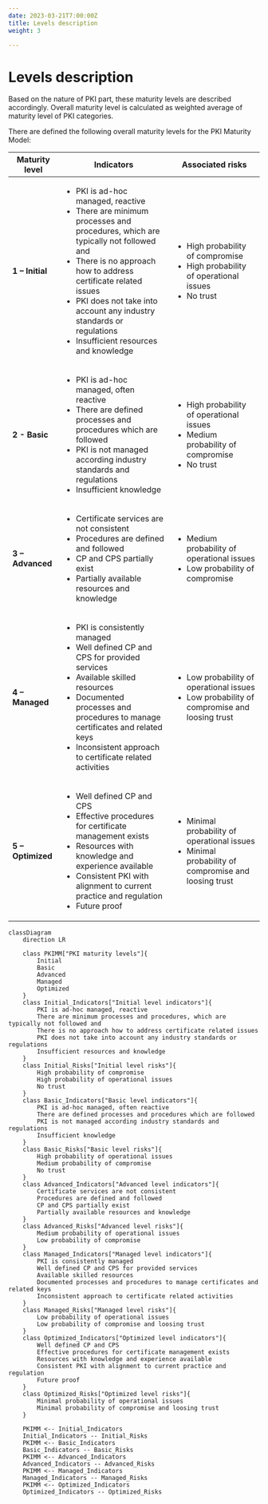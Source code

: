 ```yaml
---
date: 2023-03-21T7:00:00Z
title: Levels description
weight: 3

---
```


# Levels description

Based on the nature of PKI part, these maturity levels are described accordingly. Overall maturity level is calculated as weighted average of maturity level of PKI categories.

There are defined the following overall maturity levels for the PKI Maturity Model:

| **Maturity level** | **Indicators**                                                                                                                                                                                                                                                                                                                                    | **Associated risks**                                                                                                       |
|--------------------|---------------------------------------------------------------------------------------------------------------------------------------------------------------------------------------------------------------------------------------------------------------------------------------------------------------------------------------------------|----------------------------------------------------------------------------------------------------------------------------|
| **1 – Initial**    | <ul> <li>PKI is ad-hoc managed, reactive</li> <li>There are minimum processes and procedures, which are typically not followed and</li> <li>There is no approach how to address certificate related issues</li> <li>PKI does not take into account any industry standards or regulations</li> <li>Insufficient resources and knowledge</li> </ul> | <ul> <li>High probability of compromise</li> <li>High probability of operational issues</li> <li>No trust</li> </ul>       |
| **2 - Basic**      | <ul> <li>PKI is ad-hoc managed, often reactive</li> <li>There are defined processes and procedures which are followed</li> <li>PKI is not managed according industry standards and regulations</li> <li>Insufficient knowledge</li> </ul>                                                                                                         | <ul> <li>High probability of operational issues</li> <li>Medium probability of compromise</li> <li>No trust</li> </ul>     |
| **3 – Advanced**   | <ul> <li>Certificate services are not consistent</li> <li>Procedures are defined and followed</li> <li>CP and CPS partially exist</li> <li>Partially available resources and knowledge</li> </ul>                                                                                                                                                 | <ul> <li>Medium probability of operational issues</li> <li>Low probability of compromise</li> </ul>                        |
| **4 – Managed**    | <ul> <li>PKI is consistently managed</li> <li>Well defined CP and CPS for provided services</li> <li>Available skilled resources</li> <li>Documented processes and procedures to manage certificates and related keys</li> <li>Inconsistent approach to certificate related activities</li> </ul>                                                 | <ul> <li>Low probability of operational issues</li> <li>Low probability of compromise and loosing trust</li> </ul>         |
| **5 – Optimized**  | <ul> <li>Well defined CP and CPS</li> <li>Effective procedures for certificate management exists</li> <li>Resources with knowledge and experience available</li> <li>Consistent PKI with alignment to current practice and regulation</li> <li>Future proof</li> </ul>                                                                            | <ul> <li>Minimal probability of operational issues</li> <li>Minimal probability of compromise and loosing trust</li> </ul> |

```mermaid
classDiagram
    direction LR

    class PKIMM["PKI maturity levels"]{
        Initial
        Basic
        Advanced
        Managed
        Optimized
    }
    class Initial_Indicators["Initial level indicators"]{
        PKI is ad-hoc managed, reactive
        There are minimum processes and procedures, which are typically not followed and 
        There is no approach how to address certificate related issues
        PKI does not take into account any industry standards or regulations
        Insufficient resources and knowledge
    }
    class Initial_Risks["Initial level risks"]{
        High probability of compromise
        High probability of operational issues
        No trust
    }
    class Basic_Indicators["Basic level indicators"]{
        PKI is ad-hoc managed, often reactive
        There are defined processes and procedures which are followed
        PKI is not managed according industry standards and regulations
        Insufficient knowledge
    }
    class Basic_Risks["Basic level risks"]{
        High probability of operational issues
        Medium probability of compromise
        No trust
    }
    class Advanced_Indicators["Advanced level indicators"]{
        Certificate services are not consistent
        Procedures are defined and followed
        CP and CPS partially exist
        Partially available resources and knowledge
    }
    class Advanced_Risks["Advanced level risks"]{
        Medium probability of operational issues
        Low probability of compromise
    }
    class Managed_Indicators["Managed level indicators"]{
        PKI is consistently managed
        Well defined CP and CPS for provided services
        Available skilled resources
        Documented processes and procedures to manage certificates and related keys
        Inconsistent approach to certificate related activities
    }
    class Managed_Risks["Managed level risks"]{
        Low probability of operational issues
        Low probability of compromise and loosing trust
    }
    class Optimized_Indicators["Optimized level indicators"]{
        Well defined CP and CPS
        Effective procedures for certificate management exists
        Resources with knowledge and experience available
        Consistent PKI with alignment to current practice and regulation
        Future proof
    }
    class Optimized_Risks["Optimized level risks"]{
        Minimal probability of operational issues
        Minimal probability of compromise and loosing trust
    }
    
    PKIMM <-- Initial_Indicators
    Initial_Indicators -- Initial_Risks
    PKIMM <-- Basic_Indicators
    Basic_Indicators -- Basic_Risks
    PKIMM <-- Advanced_Indicators
    Advanced_Indicators -- Advanced_Risks
    PKIMM <-- Managed_Indicators
    Managed_Indicators -- Managed_Risks
    PKIMM <-- Optimized_Indicators
    Optimized_Indicators -- Optimized_Risks
```